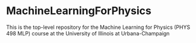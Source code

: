 # MachineLearningForPhysics
This is the top-level repository for the Machine Learning for Physics (PHYS 498 MLP) course at the University of Illinois at Urbana-Champaign

